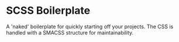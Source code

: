 SCSS Boilerplate
================

A 'naked' boilerplate for quickly starting off your projects. The CSS is handled with a SMACSS structure for maintainability.